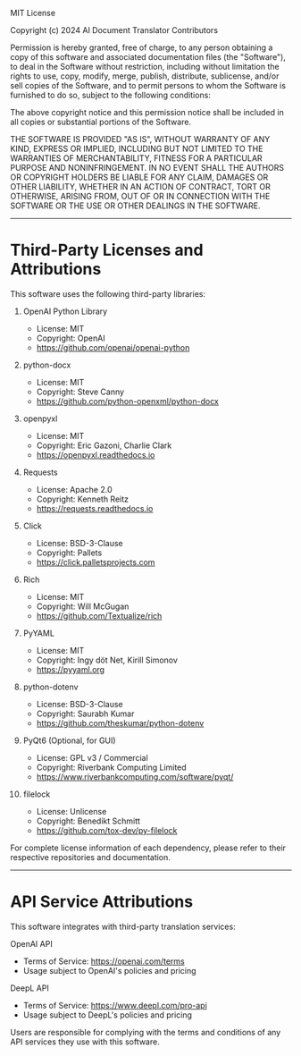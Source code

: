MIT License

Copyright (c) 2024 AI Document Translator Contributors

Permission is hereby granted, free of charge, to any person obtaining a copy
of this software and associated documentation files (the "Software"), to deal
in the Software without restriction, including without limitation the rights
to use, copy, modify, merge, publish, distribute, sublicense, and/or sell
copies of the Software, and to permit persons to whom the Software is
furnished to do so, subject to the following conditions:

The above copyright notice and this permission notice shall be included in all
copies or substantial portions of the Software.

THE SOFTWARE IS PROVIDED "AS IS", WITHOUT WARRANTY OF ANY KIND, EXPRESS OR
IMPLIED, INCLUDING BUT NOT LIMITED TO THE WARRANTIES OF MERCHANTABILITY,
FITNESS FOR A PARTICULAR PURPOSE AND NONINFRINGEMENT. IN NO EVENT SHALL THE
AUTHORS OR COPYRIGHT HOLDERS BE LIABLE FOR ANY CLAIM, DAMAGES OR OTHER
LIABILITY, WHETHER IN AN ACTION OF CONTRACT, TORT OR OTHERWISE, ARISING FROM,
OUT OF OR IN CONNECTION WITH THE SOFTWARE OR THE USE OR OTHER DEALINGS IN THE
SOFTWARE.

---

Third-Party Licenses and Attributions
=====================================

This software uses the following third-party libraries:

1. OpenAI Python Library
   - License: MIT
   - Copyright: OpenAI
   - https://github.com/openai/openai-python

2. python-docx
   - License: MIT
   - Copyright: Steve Canny
   - https://github.com/python-openxml/python-docx

3. openpyxl
   - License: MIT
   - Copyright: Eric Gazoni, Charlie Clark
   - https://openpyxl.readthedocs.io

4. Requests
   - License: Apache 2.0
   - Copyright: Kenneth Reitz
   - https://requests.readthedocs.io

5. Click
   - License: BSD-3-Clause
   - Copyright: Pallets
   - https://click.palletsprojects.com

6. Rich
   - License: MIT
   - Copyright: Will McGugan
   - https://github.com/Textualize/rich

7. PyYAML
   - License: MIT
   - Copyright: Ingy döt Net, Kirill Simonov
   - https://pyyaml.org

8. python-dotenv
   - License: BSD-3-Clause
   - Copyright: Saurabh Kumar
   - https://github.com/theskumar/python-dotenv

9. PyQt6 (Optional, for GUI)
   - License: GPL v3 / Commercial
   - Copyright: Riverbank Computing Limited
   - https://www.riverbankcomputing.com/software/pyqt/

10. filelock
    - License: Unlicense
    - Copyright: Benedikt Schmitt
    - https://github.com/tox-dev/py-filelock

For complete license information of each dependency, please refer to their
respective repositories and documentation.

---

API Service Attributions
========================

This software integrates with third-party translation services:

OpenAI API
- Terms of Service: https://openai.com/terms
- Usage subject to OpenAI's policies and pricing

DeepL API
- Terms of Service: https://www.deepl.com/pro-api
- Usage subject to DeepL's policies and pricing

Users are responsible for complying with the terms and conditions of any
API services they use with this software.

